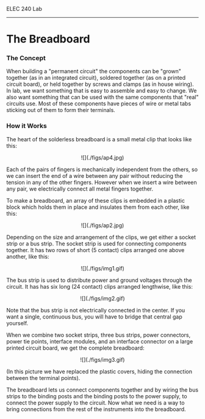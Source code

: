 ELEC 240 Lab

------------------------------------------------------------------------

The Breadboard
==============

### The Concept

When building a "permanent circuit" the components can be "grown" together (as
in an integrated circuit), soldered together (as on a printed circuit board),
or held together by screws and clamps (as in house wiring). In lab, we want
something that is easy to assemble and easy to change. We also want something
that can be used with the same components that "real" circuits use. Most of
these components have pieces of wire or metal tabs sticking out of them to form
their terminals.

### How it Works

The heart of the solderless breadboard is a small metal clip that looks like
this:

<center>
![](./figs/ap4.jpg)
</center>

Each of the pairs of fingers is mechanically independent from the others, so we
can insert the end of a wire between any pair without reducing the tension in
any of the other fingers. However when we insert a wire between any pair, we
electrically connect all metal fingers together.

To make a breadboard, an array of these clips is embedded in a plastic block
which holds them in place and insulates them from each other, like this:

<center>
![](./figs/ap2.jpg)
</center>

Depending on the size and arrangement of the clips, we get either a socket
strip or a bus strip. The socket strip is used for connecting components
together. It has two rows of short (5 contact) clips arranged one above
another, like this:

<center>
![](./figs/img1.gif)
</center>

The bus strip is used to distribute power and ground voltages through the
circuit. It has has six long (24 contact) clips arranged lengthwise, like this:

<center>
![](./figs/img2.gif)
</center>

Note that the bus strip is not electrically connected in the center. If you
want a single, continuous bus, you will have to bridge that central gap
yourself.

When we combine two socket strips, three bus strips, power connectors, power
tie points, interface modules, and an interface connector on a large printed
circuit board, we get the complete breadboard:

<center>
![](./figs/img3.gif)
</center>

(In this picture we have replaced the plastic covers, hiding the connection
between the terminal points).

The breadboard lets us connect components together and by wiring the bus strips
to the binding posts and the binding posts to the power supply, to connect the
power supply to the circuit. Now what we need is a way to bring connections
from the rest of the instruments into the breadboard.
